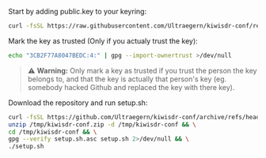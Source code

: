 Start by adding public.key to your keyring:
```bash
curl -fsSL https://raw.githubusercontent.com/Ultraegern/kiwisdr-conf/refs/heads/main/public.key | gpg --import
```
Mark the key as trusted (Only if you actualy trust the key):
```bash
echo "3CB2F77A8047BEDC:4:" | gpg --import-ownertrust >/dev/null
```
> ⚠️ **Warning:** Only mark a key as trusted if you trust the person the key belongs to, and that the key is actually that person's key (eg. somebody hacked Github and replaced the key with there key).

Download the repository and run setup.sh:
```bash
curl -fsSL https://github.com/Ultraegern/kiwisdr-conf/archive/refs/heads/main.zip -o /tmp/kiwisdr-conf.zip && \
unzip /tmp/kiwisdr-conf.zip -d /tmp/kiwisdr-conf && \
cd /tmp/kiwisdr-conf && \
gpg --verify setup.sh.asc setup.sh 2>/dev/null && \
./setup.sh
```
